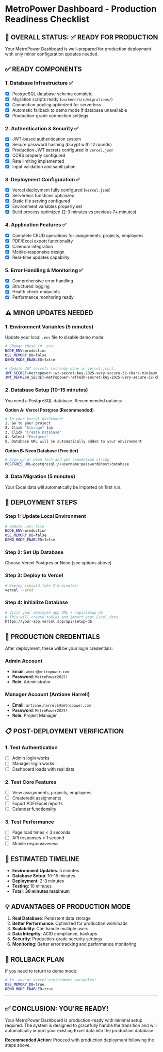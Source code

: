 # MetroPower Dashboard - Production Readiness Checklist

## 🎯 **OVERALL STATUS: ✅ READY FOR PRODUCTION**

Your MetroPower Dashboard is well-prepared for production deployment with only minor configuration updates needed.

## ✅ **READY COMPONENTS**

### **1. Database Infrastructure** ✅
- [x] PostgreSQL database schema complete
- [x] Migration scripts ready (`backend/src/migrations/`)
- [x] Connection pooling optimized for serverless
- [x] Automatic fallback to demo mode if database unavailable
- [x] Production-grade connection settings

### **2. Authentication & Security** ✅
- [x] JWT-based authentication system
- [x] Secure password hashing (bcrypt with 12 rounds)
- [x] Production JWT secrets configured in `vercel.json`
- [x] CORS properly configured
- [x] Rate limiting implemented
- [x] Input validation and sanitization

### **3. Deployment Configuration** ✅
- [x] Vercel deployment fully configured (`vercel.json`)
- [x] Serverless functions optimized
- [x] Static file serving configured
- [x] Environment variables properly set
- [x] Build process optimized (2-3 minutes vs previous 7+ minutes)

### **4. Application Features** ✅
- [x] Complete CRUD operations for assignments, projects, employees
- [x] PDF/Excel export functionality
- [x] Calendar integration
- [x] Mobile-responsive design
- [x] Real-time updates capability

### **5. Error Handling & Monitoring** ✅
- [x] Comprehensive error handling
- [x] Structured logging
- [x] Health check endpoints
- [x] Performance monitoring ready

## ⚠️ **MINOR UPDATES NEEDED**

### **1. Environment Variables** (5 minutes)
Update your local `.env` file to disable demo mode:

```bash
# Change these in .env:
NODE_ENV=production
USE_MEMORY_DB=false
DEMO_MODE_ENABLED=false

# Update JWT secrets (already done in vercel.json):
JWT_SECRET=metropower-jwt-secret-key-2025-very-secure-32-chars-minimum
JWT_REFRESH_SECRET=metropower-refresh-secret-key-2025-very-secure-32-chars-minimum
```

### **2. Database Setup** (10-15 minutes)
You need a PostgreSQL database. Recommended options:

**Option A: Vercel Postgres (Recommended)**
```bash
# In your Vercel dashboard:
1. Go to your project
2. Click "Storage" tab
3. Click "Create Database" 
4. Select "Postgres"
5. Database URL will be automatically added to your environment
```

**Option B: Neon Database (Free tier)**
```bash
# Sign up at neon.tech and get connection string
POSTGRES_URL=postgresql://username:password@host/database
```

### **3. Data Migration** (5 minutes)
Your Excel data will automatically be imported on first run.

## 🚀 **DEPLOYMENT STEPS**

### **Step 1: Update Local Environment**
```bash
# Update .env file
NODE_ENV=production
USE_MEMORY_DB=false
DEMO_MODE_ENABLED=false
```

### **Step 2: Set Up Database**
Choose Vercel Postgres or Neon (see options above)

### **Step 3: Deploy to Vercel**
```bash
# Deploy (should take 2-3 minutes)
vercel --prod
```

### **Step 4: Initialize Database**
```bash
# Visit your deployed app URL + /api/setup-db
# This will create tables and import your Excel data
https://your-app.vercel.app/api/setup-db
```

## 🔐 **PRODUCTION CREDENTIALS**

After deployment, these will be your login credentials:

### **Admin Account**
- **Email**: `admin@metropower.com`
- **Password**: `MetroPower2025!`
- **Role**: Administrator

### **Manager Account (Antione Harrell)**
- **Email**: `antione.harrell@metropower.com` 
- **Password**: `MetroPower2025!`
- **Role**: Project Manager

## 📋 **POST-DEPLOYMENT VERIFICATION**

### **1. Test Authentication**
- [ ] Admin login works
- [ ] Manager login works
- [ ] Dashboard loads with real data

### **2. Test Core Features**
- [ ] View assignments, projects, employees
- [ ] Create/edit assignments
- [ ] Export PDF/Excel reports
- [ ] Calendar functionality

### **3. Test Performance**
- [ ] Page load times < 3 seconds
- [ ] API responses < 1 second
- [ ] Mobile responsiveness

## 🎯 **ESTIMATED TIMELINE**

- **Environment Updates**: 5 minutes
- **Database Setup**: 10-15 minutes  
- **Deployment**: 2-3 minutes
- **Testing**: 10 minutes
- **Total**: **30 minutes maximum**

## 💡 **ADVANTAGES OF PRODUCTION MODE**

1. **Real Database**: Persistent data storage
2. **Better Performance**: Optimized for production workloads
3. **Scalability**: Can handle multiple users
4. **Data Integrity**: ACID compliance, backups
5. **Security**: Production-grade security settings
6. **Monitoring**: Better error tracking and performance monitoring

## 🔧 **ROLLBACK PLAN**

If you need to return to demo mode:
```bash
# In .env or Vercel environment variables:
USE_MEMORY_DB=true
DEMO_MODE_ENABLED=true
```

---

## ✅ **CONCLUSION: YOU'RE READY!**

Your MetroPower Dashboard is production-ready with minimal setup required. The system is designed to gracefully handle the transition and will automatically import your existing Excel data into the production database.

**Recommended Action**: Proceed with production deployment following the steps above.
